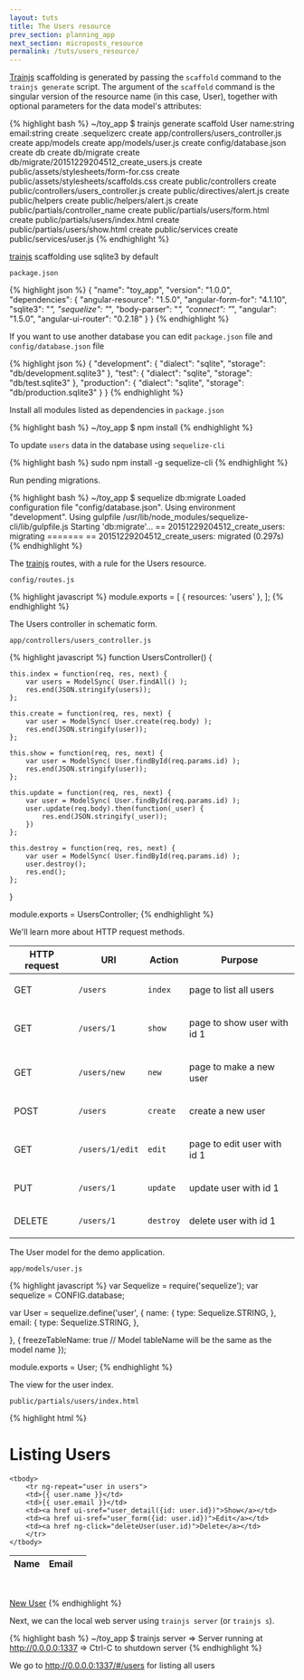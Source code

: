 ```yaml
---
layout: tuts
title: The Users resource
prev_section: planning_app
next_section: microposts_resource
permalink: /tuts/users_resource/
---
```


[Trainjs](https://nodeontrain.xyz) scaffolding is generated by passing the `scaffold` command to the `trainjs generate` script.
The argument of the `scaffold` command is the singular version of the resource name (in this case, User), together with optional parameters for the data model's attributes:

{% highlight bash %}
~/toy_app $ trainjs generate scaffold User name:string email:string
	  create  .sequelizerc
	  create  app/controllers/users_controller.js
	  create  app/models
	  create  app/models/user.js
	  create  config/database.json
	  create  db
	  create  db/migrate
	  create  db/migrate/20151229204512_create_users.js
	  create  public/assets/stylesheets/form-for.css
	  create  public/assets/stylesheets/scaffolds.css
	  create  public/controllers
	  create  public/controllers/users_controller.js
	  create  public/directives/alert.js
	  create  public/helpers
	  create  public/helpers/alert.js
	  create  public/partials/controller_name
	  create  public/partials/users/form.html
	  create  public/partials/users/index.html
	  create  public/partials/users/show.html
	  create  public/services
	  create  public/services/user.js
{% endhighlight %}

[trainjs](https://nodeontrain.xyz) scaffolding use sqlite3 by default

`package.json`

{% highlight json %}
{
	"name": "toy_app",
	"version": "1.0.0",
	"dependencies": {
		"angular-resource": "1.5.0",
		"angular-form-for": "4.1.10",
		"sqlite3": "*",
		"sequelize": "*",
		"body-parser": "*",
		"connect": "*",
		"angular": "1.5.0",
		"angular-ui-router": "0.2.18"
	}
}
{% endhighlight %}

If you want to use another database you can edit `package.json` file and `config/database.json` file

{% highlight json %}
{
	"development": {
		"dialect": "sqlite",
		"storage": "db/development.sqlite3"
	},
	"test": {
		"dialect": "sqlite",
		"storage": "db/test.sqlite3"
	},
	"production": {
		"dialect": "sqlite",
		"storage": "db/production.sqlite3"
	}
}
{% endhighlight %}

Install all modules listed as dependencies in `package.json`

{% highlight bash %}
~/toy_app $ npm install
{% endhighlight %}

To update `users` data in the database using `sequelize-cli`

{% highlight bash %}
sudo npm install -g sequelize-cli
{% endhighlight %}

Run pending migrations.

{% highlight bash %}
~/toy_app $ sequelize db:migrate
Loaded configuration file "config/database.json".
Using environment "development".
Using gulpfile /usr/lib/node_modules/sequelize-cli/lib/gulpfile.js
Starting 'db:migrate'...
== 20151229204512_create_users: migrating =======
== 20151229204512_create_users: migrated (0.297s)
{% endhighlight %}

The [trainjs](https://nodeontrain.xyz) routes, with a rule for the Users resource.

`config/routes.js`

{% highlight javascript %}
module.exports = [
	{ resources: 'users' },
];
{% endhighlight %}

The Users controller in schematic form.

`app/controllers/users_controller.js`

{% highlight javascript %}
function UsersController() {

	this.index = function(req, res, next) {
		var users = ModelSync( User.findAll() );
		res.end(JSON.stringify(users));
	};

	this.create = function(req, res, next) {
		var user = ModelSync( User.create(req.body) );
		res.end(JSON.stringify(user));
	};

	this.show = function(req, res, next) {
		var user = ModelSync( User.findById(req.params.id) );
		res.end(JSON.stringify(user));
	};

	this.update = function(req, res, next) {
		var user = ModelSync( User.findById(req.params.id) );
		user.update(req.body).then(function(_user) {
			res.end(JSON.stringify(_user));
		})
	};

	this.destroy = function(req, res, next) {
		var user = ModelSync( User.findById(req.params.id) );
		user.destroy();
		res.end();
	};

}

module.exports = UsersController;
{% endhighlight %}

We'll learn more about HTTP request methods.

<div class="mobile-side-scroller">
<table>
  <thead>
	<tr>
	  <th>HTTP request</th>
	  <th>URI</th>
	  <th>Action</th>
	  <th>Purpose</th>
	</tr>
  </thead>
  <tbody>
	<tr>
	  <td><p>GET</p></td>
	  <td><p><code>/users</code></p></td>
	  <td><p><code class="option">index</code></p></td>
	  <td><p>page to list all users</p></td>
	</tr>
	  <tr>
	  <td><p>GET</p></td>
	  <td><p><code>/users/1</code></p></td>
	  <td><p><code class="option">show</code></p></td>
	  <td><p>page to show user with id 1</p></td>
	</tr>
	<tr>
	  <td><p>GET</p></td>
	  <td><p><code>/users/new</code></p></td>
	  <td><p><code class="option">new</code></p></td>
	  <td><p>page to make a new user</p></td>
	</tr>
	<tr>
	  <td><p>POST</p></td>
	  <td><p><code>/users</code></p></td>
	  <td><p><code class="option">create</code></p></td>
	  <td><p>create a new user</p></td>
	</tr>
	<tr>
	  <td><p>GET</p></td>
	  <td><p><code>/users/1/edit</code></p></td>
	  <td><p><code class="option">edit</code></p></td>
	  <td><p>page to edit user with id 1</p></td>
	</tr>
	<tr>
	  <td><p>PUT</p></td>
	  <td><p><code>/users/1</code></p></td>
	  <td><p><code class="option">update</code></p></td>
	  <td><p>update user with id 1</p></td>
	</tr>
	<tr>
	  <td><p>DELETE</p></td>
	  <td><p><code>/users/1</code></p></td>
	  <td><p><code class="option">destroy</code></p></td>
	  <td><p>delete user with id 1</p></td>
	</tr>
  </tbody>
</table>
</div>

The User model for the demo application.

`app/models/user.js`

{% highlight javascript %}
var Sequelize = require('sequelize');
var sequelize = CONFIG.database;

var User = sequelize.define('user', {
	name: {
		type: Sequelize.STRING,
	},
	email: {
		type: Sequelize.STRING,
	},

}, {
	freezeTableName: true // Model tableName will be the same as the model name
});

module.exports = User;
{% endhighlight %}

The view for the user index.

`public/partials/users/index.html`

{% highlight html %}
<p notice id="notice"></p>

<h1>Listing Users</h1>

<table>
	<thead>
		<tr>
		<th>Name</th>
		<th>Email</th>
		<th colspan="3"></th>
		</tr>
	</thead>

	<tbody>
		<tr ng-repeat="user in users">
		<td>{{ user.name }}</td>
		<td>{{ user.email }}</td>
		<td><a href ui-sref="user_detail({id: user.id})">Show</a></td>
		<td><a href ui-sref="user_form({id: user.id})">Edit</a></td>
		<td><a href ng-click="deleteUser(user.id)">Delete</a></td>
		</tr>
	</tbody>
</table>

<br>

<a href ui-sref="user_form({id: 'new'})">New User</a>
{% endhighlight %}


Next, we can the local web server using `trainjs server` (or `trainjs s`).

{% highlight bash %}
~/toy_app $ trainjs server
=> Server running at http://0.0.0.0:1337
=> Ctrl-C to shutdown server
{% endhighlight %}

We go to <a href="http://demo.nodeontrain.xyz/#/users" target="_blank">http://0.0.0.0:1337/#/users</a> for listing all users
